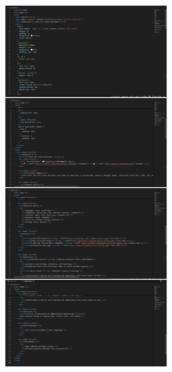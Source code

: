 ![image alt](https://github.com/banupriya1719/BANUPRIYA-RESUME/blob/main/Screenshot%202025-05-11%20000439.png?raw=true)
![image alt](https://github.com/banupriya1719/BANUPRIYA-RESUME/blob/main/Screenshot%202025-05-11%20000452.png?raw=true)
![image alt](https://github.com/banupriya1719/BANUPRIYA-RESUME/blob/main/Screenshot%202025-05-11%20000508.png?raw=true)
![image alt](https://github.com/banupriya1719/BANUPRIYA-RESUME/blob/main/Screenshot%202025-05-11%20000523.png?raw=true)
